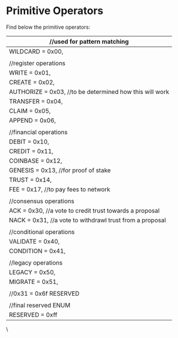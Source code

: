 # Primitive Operators

Find below the primitive operators:

| //used for pattern matching                              |
| -------------------------------------------------------- |
| WILDCARD = 0x00,                                         |
|                                                          |
| //register operations                                    |
| WRITE = 0x01,                                            |
| CREATE = 0x02,                                           |
| AUTHORIZE = 0x03, //to be determined how this will work  |
| TRANSFER = 0x04,                                         |
| CLAIM = 0x05,                                            |
| APPEND = 0x06,                                           |
|                                                          |
| //financial operations                                   |
| DEBIT = 0x10,                                            |
| CREDIT = 0x11,                                           |
| COINBASE = 0x12,                                         |
| GENESIS = 0x13, //for proof of stake                     |
| TRUST = 0x14,                                            |
| FEE = 0x17, //to pay fees to network                     |
|                                                          |
| //consensus operations                                   |
| ACK = 0x30, //a vote to credit trust towards a proposal  |
| NACK = 0x31, //a vote to withdrawl trust from a proposal |
|                                                          |
| //conditional operations                                 |
| VALIDATE = 0x40,                                         |
| CONDITION = 0x41,                                        |
|                                                          |
| //legacy operations                                      |
| LEGACY = 0x50,                                           |
| MIGRATE = 0x51,                                          |
|                                                          |
| //0x31 = 0x6f RESERVED                                   |
|                                                          |
| //final reserved ENUM                                    |
| RESERVED = 0xff                                          |

\
